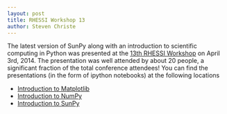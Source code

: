 ```yaml
---
layout: post
title: RHESSI Workshop 13
author: Steven Christe
---
```

The latest version of SunPy along with an introduction to scientific computing in Python
was presented at the [13th RHESSI Workshop](http://sprg.ssl.berkeley.edu/~solarsdy/rhessi13/)
on April 3rd, 2014. The presentation was well attended by about
20 people, a significant fraction of the total conference attendees! You can find the presentations
(in the form of ipython notebooks) at the following locations

* [Introduction to Matplotlib](http://nbviewer.ipython.org/urls/raw.githubusercontent.com/ehsteve/ipython-notebooks/master/RHESSI%20Workshope%2013%20-%20Intro%20to%20Matploblib.ipynb?create=1)
* [Introduction to NumPy](http://nbviewer.ipython.org/urls/raw.githubusercontent.com/ehsteve/ipython-notebooks/master/RHESSI%20Workshope%2013%20-%20Intro%20to%20NumPy%20&%20SciPy.ipynb?create=1)
* [Introduction to SunPy](http://nbviewer.ipython.org/urls/raw.githubusercontent.com/ehsteve/ipython-notebooks/master/RHESSI%20Workshope%2013%20-%20SunPy.ipynb?create=1)